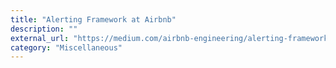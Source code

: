 ```yaml
---
title: "Alerting Framework at Airbnb"
description: ""
external_url: "https://medium.com/airbnb-engineering/alerting-framework-at-airbnb-35ba48df894f"
category: "Miscellaneous"
---
```


